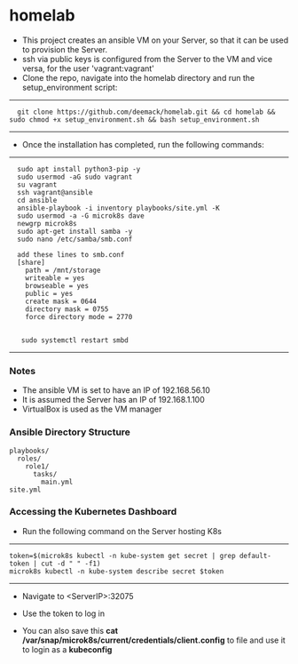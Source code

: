 # homelab
* This project creates an ansible VM on your Server, so that it can be used to provision the Server.
* ssh via public keys is configured from the Server to the VM and vice versa, for the user 'vagrant:vagrant'
* Clone the repo, navigate into the homelab directory and run the setup_environment script:
----
      git clone https://github.com/deemack/homelab.git && cd homelab && sudo chmod +x setup_environment.sh && bash setup_environment.sh
----
* Once the installation has completed, run the following commands:
----
      sudo apt install python3-pip -y
      sudo usermod -aG sudo vagrant
      su vagrant
      ssh vagrant@ansible
      cd ansible
      ansible-playbook -i inventory playbooks/site.yml -K
      sudo usermod -a -G microk8s dave
      newgrp microk8s
      sudo apt-get install samba -y
      sudo nano /etc/samba/smb.conf
      
      add these lines to smb.conf
      [share]
        path = /mnt/storage
        writeable = yes
        browseable = yes
        public = yes
        create mask = 0644
        directory mask = 0755
        force directory mode = 2770
        

       sudo systemctl restart smbd
      
----
      
### Notes
- The ansible VM is set to have an IP of 192.168.56.10
- It is assumed the Server has an IP of 192.168.1.100
- VirtualBox is used as the VM manager

### Ansible Directory Structure
```
playbooks/
  roles/
    role1/
      tasks/
        main.yml
site.yml
```

### Accessing the Kubernetes Dashboard
* Run the following command on the Server hosting K8s  
----
    token=$(microk8s kubectl -n kube-system get secret | grep default-token | cut -d " " -f1)
    microk8s kubectl -n kube-system describe secret $token
----
* Navigate to \<ServerIP>:32075
* Use the token to log in

* You can also save this **cat /var/snap/microk8s/current/credentials/client.config** to file and use it to login as a **kubeconfig**

